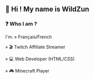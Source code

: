 ## 👋 Hi ! My name is WildZun

### ❓ Who I am ?
I'm:
» Français/French

» 🎬 Twitch Affiliate Streamer

» 💻 Web Developer (HTML/CSS)

» 🎮 Minecraft Player
